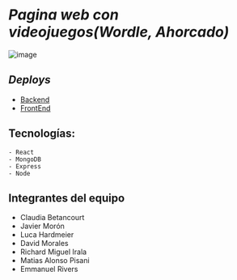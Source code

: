 # _Pagina web con videojuegos(Wordle, Ahorcado)_

![image](https://user-images.githubusercontent.com/93644394/197342494-3363ca53-8886-49f2-a155-ce29fbed2e24.png)

## _Deploys_

* <a href="https://s4-10-m-mern-production.up.railway.app">Backend</a>
* <a href="https://s4-10-mern-frontend.vercel.app/">FrontEnd</a>

## Tecnologías:

```
- React
- MongoDB
- Express
- Node
```

## Integrantes del equipo

* Claudia Betancourt <br/>
* Javier Morón  <br/>
* Luca Hardmeier <br/>
* David Morales <br/>
* Richard Miguel Irala <br/>
* Matias Alonso Pisani <br/>
* Emmanuel Rivers
